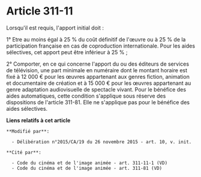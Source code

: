 # Article 311-11

Lorsqu'il est requis, l'apport initial doit : 

1° Etre au moins égal à 25 % du coût définitif de l'œuvre ou à 25 % de la participation française en cas de coproduction
internationale. Pour les aides sélectives, cet apport peut être inférieur à 25 % ; 

2° Comporter, en ce qui concerne l'apport du ou des éditeurs de services de télévision, une part minimale en numéraire dont
le montant horaire est fixé à 12 000 € pour les œuvres appartenant aux genres fiction, animation et documentaire de création
et à 15 000 € pour les œuvres appartenant au genre adaptation audiovisuelle de spectacle vivant. Pour le bénéfice des aides
automatiques, cette condition s'applique sous réserve des dispositions de l'article 311-81. Elle ne s'applique pas pour le
bénéfice des aides sélectives.

**Liens relatifs à cet article**

	**Modifié par**:

	  - Délibération n°2015/CA/19 du 26 novembre 2015 - art. 10, v. init.

	**Cité par**:

	  - Code du cinéma et de l'image animée - art. 311-11-1 (VD)
	  - Code du cinéma et de l'image animée - art. 311-81 (VD)

